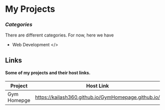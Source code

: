 # My Projects
### _Categories_

There are different categories. For now, here we have

- Web Development </>
## Links

#### Some of my projects and their host links.

| Project | Host Link |
| ------ | ------ |
| Gym Homepge | https://kailash360.github.io/GymHomepage.github.io/ |